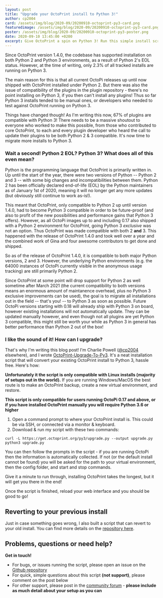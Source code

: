 ```yaml
---
layout: post
title: "Upgrade your OctoPrint install to Python 3!"
author: cp2004
card: /assets/img/blog/2020-09/20200910-octoprint-py3-card.png
featuredimage: /assets/img/blog/2020-09/20200910-octoprint-py3-card.png
poster: /assets/img/blog/2020-09/20200910-octoprint-py3-poster.png
date: 2020-09-10 13:45:00 +0200
excerpt: Give OctoPrint a spin on Python 3! Run this simple install script.
---
```


Since OctoPrint version 1.4.0, the codebase has supported installation on both Python 2 and Python 3 
environments, as a result of Python 2's EOL status. However, at the time of writing, only 2.3% of all tracked installs are running on Python 3.

The main reason for this is that all current OctoPi releases up until now shipped with OctoPrint installed under Python 2. 
But there was also the issue of compatibility of the plugins in the plugin repository - 
there's no point installing on Python 3, if you then can't install any plugins! Thus so far Python 3 
installs tended to be manual ones, or developers who needed to test against OctoPrint running on Python 3.

Things have changed though! As I'm writing this now, 67% of plugins are compatible with Python 3! There needs to 
be a massive shoutout to everyone who worked to make this possible, from those who contributed to core 
OctoPrint, to each and every plugin developer who heard the call to update their plugins to be both 
Python 2 & 3 compatible. It's now time to migrate more installs to Python 3.

### Wait a second! Python 2 EOL? Python 3? What does all of this even mean?

Python is the programming language that OctoPrint is primarily written in. Up until the start of the year, there were
two versions of Python -- Python 2 and 3 -- with some big changes and incompatibilities between them. 
Python 2 has been officially declared end-of-life (EOL) by the Python maintainers 
as of January 1st of 2020, meaning it will no longer get any more updates (but obviously still continue to work as-is!). 

This meant that OctoPrint, only compatible to Python 2 up until version 1.4.0, had to become Python 3 compatible in 
order to be future-proof (and also to profit of the new possibilities and performance gains that Python 3 offers). 
However, as all OctoPi images up to and including 0.17 also shipped with a Python 2 environment for OctoPrint, 
going Python 3 *exclusive* was not an option. Thus OctoPrint was 
made compatible with both 2 **and** 3. This happened with the release of OctoPrint 1.4.0 and took well over a year and 
the combined work of Gina and four awesome contributors to get done and shipped.
 
So as of the release of OctoPrint 1.4.0, it is compatible to both major Python versions, 2 and 3. However, the 
underlying Python environments (e.g. the 64000 instances of OctoPi currently visible in the anonymous usage tracking)
are still primarily Python 2.

Since OctoPrint at some point will drop support for Python 2 as well sometime after March 2021 (the current 
compatibility to both versions means an enormous amount of maintanence overhead, plus no Python 3 exclusive 
improvements can be used), the goal is to migrate all installations out in the field -- that's you! -- to Python 3 as 
soon as possible. Future OctoPi versions starting with 0.18 will already ship with Python 3 on board, however existing
installations will not automatically update. They can be updated manually however, and even though not all
plugins are yet Python 3 compatible, this might still be worth your while as Python 3 in general has better performance
than Python 2 out of the box!

### I like the sound of it! How can I upgrade?

That's why I'm writing this blog post! I'm Charlie Powell ([@cp2004](https://github.com/cp2004) elsewhere), and I wrote [OctoPrint-Upgrade-To-Py3](https://github.com/cp2004/OctoPrint-Upgrade-To-Py3). It's a neat installation script that will convert your existing OctoPrint install to Python 3, hassle free. Here's how:

**Unfortunately it the script is only compatible with Linux installs (majority of setups out in the world).** If you are running Windows/MacOS the best route is to make an OctoPrint backup, create a new virtual environment, and restore.

**This script is only compatible for users running OctoPi 0.17 and above, or if you have installed OctoPrint manually you will require Python 3.6 or higher**

1. Open a command prompt to where your OctoPrint install is. This could be via SSH, or connected via a monitor & keyboard.
2. Download & run my script with these two commands:
  ```
  curl -L https://get.octoprint.org/py3/upgrade.py --output upgrade.py
  python3 upgrade.py
  ```
You can then follow the prompts in the script - if you are running OctoPi then the information is automatically collected. If not (or the default install cannot be found) you will be asked for the path to your virtual environment, then the config folder, and start and stop commands.

Give it a minute to run through, installing OctoPrint takes the longest, but it will get you there in the end!

Once the script is finished, reload your web interface and you should be good to go!

## Reverting to your previous install

Just in case something goes wrong, I also built a script that can revert to your old install. You can find more details on the [repository here](https://github.com/cp2004/Octoprint-Upgrade-To-Py3#returning-to-the-old-install).

## Problems, questions or need help?

**Get in touch!**

* For bugs, or issues running the script, please open an issue on the [Github repository](https://github.com/cp2004/OctoPrint-Upgrade-To-Py3/issues)
* For quick, simple questions about this script **(not support)**, please comment on the post below
* For other support, please post in the [community forum](https://community.octoprint.org) - **please include as much detail about your setup as you can**



